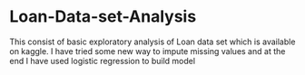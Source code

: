 # Loan-Data-set-Analysis
This consist of basic exploratory analysis of Loan data set which is available on kaggle. 
I have tried some new way to impute missing values and at the end I have used logistic regression to build model
